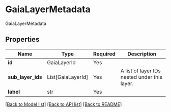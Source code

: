 # GaiaLayerMetadata

GaiaLayerMetadata

## Properties
| Name | Type | Required | Description |
| ------------ | ------------- | ------------- | ------------- |
**id** | GaiaLayerId | Yes |  |
**sub_layer_ids** | List[GaiaLayerId] | Yes | A list of layer IDs nested under this layer.  |
**label** | str | Yes |  |


[[Back to Model list]](../../../../README.md#models-v1-link) [[Back to API list]](../../../../README.md#apis-v1-link) [[Back to README]](../../../../README.md)
